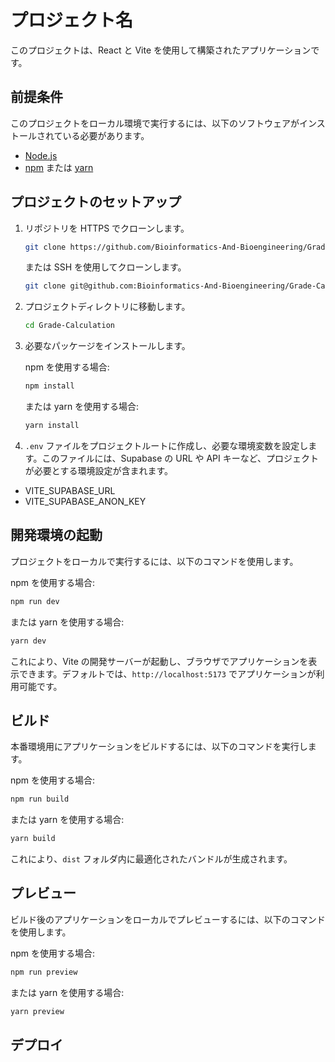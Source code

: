 # プロジェクト名

このプロジェクトは、React と Vite を使用して構築されたアプリケーションです。

## 前提条件

このプロジェクトをローカル環境で実行するには、以下のソフトウェアがインストールされている必要があります。

-   [Node.js](https://nodejs.org/)
-   [npm](https://www.npmjs.com/) または [yarn](https://yarnpkg.com/)

## プロジェクトのセットアップ

1. リポジトリを HTTPS でクローンします。

    ```bash
    git clone https://github.com/Bioinformatics-And-Bioengineering/Grade-Calculation.git
    ```

    または SSH を使用してクローンします。

    ```bash
    git clone git@github.com:Bioinformatics-And-Bioengineering/Grade-Calculation.git
    ```

2. プロジェクトディレクトリに移動します。

    ```bash
    cd Grade-Calculation
    ```

3. 必要なパッケージをインストールします。

    npm を使用する場合:

    ```bash
    npm install
    ```

    または yarn を使用する場合:

    ```bash
    yarn install
    ```

4. `.env` ファイルをプロジェクトルートに作成し、必要な環境変数を設定します。このファイルには、Supabase の URL や API キーなど、プロジェクトが必要とする環境設定が含まれます。

-   VITE_SUPABASE_URL
-   VITE_SUPABASE_ANON_KEY

## 開発環境の起動

プロジェクトをローカルで実行するには、以下のコマンドを使用します。

npm を使用する場合:

```bash
npm run dev
```

または yarn を使用する場合:

```bash
yarn dev
```

これにより、Vite の開発サーバーが起動し、ブラウザでアプリケーションを表示できます。デフォルトでは、`http://localhost:5173` でアプリケーションが利用可能です。

## ビルド

本番環境用にアプリケーションをビルドするには、以下のコマンドを実行します。

npm を使用する場合:

```bash
npm run build
```

または yarn を使用する場合:

```bash
yarn build
```

これにより、`dist` フォルダ内に最適化されたバンドルが生成されます。

## プレビュー

ビルド後のアプリケーションをローカルでプレビューするには、以下のコマンドを使用します。

npm を使用する場合:

```bash
npm run preview
```

または yarn を使用する場合:

```bash
yarn preview
```

## デプロイ

<!-- アプリケーションをデプロイするには、ビルドを作成し、生成されたファイルをウェブサーバーに配置してください。 -->
